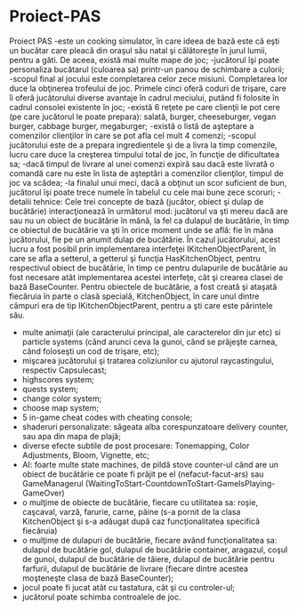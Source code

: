# Proiect-PAS
Proiect PAS
-este un cooking simulator, în care ideea de bază este că eşti un bucătar care pleacă din oraşul său natal şi călătoreşte în jurul lumii, pentru a găti. De aceea, există mai multe mape de joc;
-jucătorul îşi poate personaliza bucătarul (culoarea sa) printr-un panou de schimbare a culorii;
-scopul final al jocului este completarea celor zece misiuni. Completarea lor duce la obţinerea trofeului de joc. Primele cinci oferă coduri de trişare, care îi oferă jucătorului diverse avantaje în cadrul meciului, putând fi folosite în cadrul consolei existente în joc;
-există 6 reţete pe care clienţii le pot cere (pe care jucătorul le poate prepara): salată, burger, cheeseburger, vegan burger, cabbage burger, megaburger;
-există o listă de aşteptare a comenzilor clienţilor în care se pot afla cel mult 4 comenzi;
-scopul jucătorului este de a prepara ingredientele şi de a livra la timp comenzile, lucru care duce la creşterea timpului total de joc, în funcţie de dificultatea sa;
-dacă timpul de livrare al unei comenzi expiră sau dacă este livrată o comandă care nu este în lista de aşteptări a comenzilor clienţilor, timpul de joc va scădea;
-la finalul unui meci, dacă a obţinut un scor suficient de bun, jucătorul îşi poate trece numele în tabelul cu cele mai bune zece scoruri;
-detalii tehnice: Cele trei concepte de bază (jucător, obiect şi dulap de bucătărie) interacţionează în următorul mod: jucătorul va şti mereu dacă are sau nu un obiect de bucătărie în mână, la fel ca dulapul de bucătărie, în timp ce obiectul de bucătărie va şti în orice moment unde se află: fie în mâna jucătorului, fie pe un anumit dulap de bucătărie. În cazul jucătorului, acest lucru a fost posibil prin implementarea interfeţei IKitchenObjectParent, în care se afla a setterul, a getterul şi funcţia HasKitchenObject, pentru respectivul obiect de bucătărie, în timp ce pentru dulapurile de bucătărie au fost necesare atât implementarea acestei interfeţe, cât şi crearea clasei de bază BaseCounter. Pentru obiectele de bucătărie, a fost creată şi ataşată fiecăruia în parte o clasă specială, KitchenObject, în care unul dintre câmpuri era de tip IKitchenObjectParent, pentru a şti care este părintele său.
- multe animaţii (ale caracterului principal, ale  caracterelor din jur etc) si particle systems (când arunci ceva la gunoi, când se prăjeşte carnea, când foloseşti un cod de trişare, etc);
- mişcarea jucătorului şi tratarea coliziunilor cu ajutorul raycastingului, respectiv Capsulecast;
- highscores system;
- quests system;
- change color system;
- choose map system;
- 5 in-game cheat codes with cheating console;
- shaderuri personalizate: săgeata alba corespunzatoare delivery counter, sau apa din mapa de plajă;
- diverse efecte subtile de post procesare: Tonemapping, Color Adjustments, Bloom, Vignette, etc;
- AI: foarte multe state machines, de pildă stove counter-ul când are un obiect de bucătărie ce poate fi prăjit pe el (nefacut-facut-ars) sau GameManagerul (WaitingToStart-CountdownToStart-GameIsPlaying-GameOver)
- o mulţime de obiecte de bucătărie, fiecare cu utilitatea sa: roşie, caşcaval, varză, farurie, carne, pâine (s-a pornit de la clasa KitchenObject şi s-a adăugat după caz funcţionalitatea specifică fiecăruia)
- o mulţime de dulapuri de bucătărie, fiecare având funcţionalitatea sa: dulapul de bucătărie gol, dulapul de bucătărie container, aragazul, coşul de gunoi, dulapul de bucătărie de tăiere, dulapul de bucătărie pentru farfurii, dulapul de bucătărie de livrare (fiecare dintre acestea moşteneşte clasa de bază BaseCounter);
- jocul poate fi jucat atât cu tastatura, cât şi cu controler-ul;
- jucătorul poate schimba controalele de joc.
